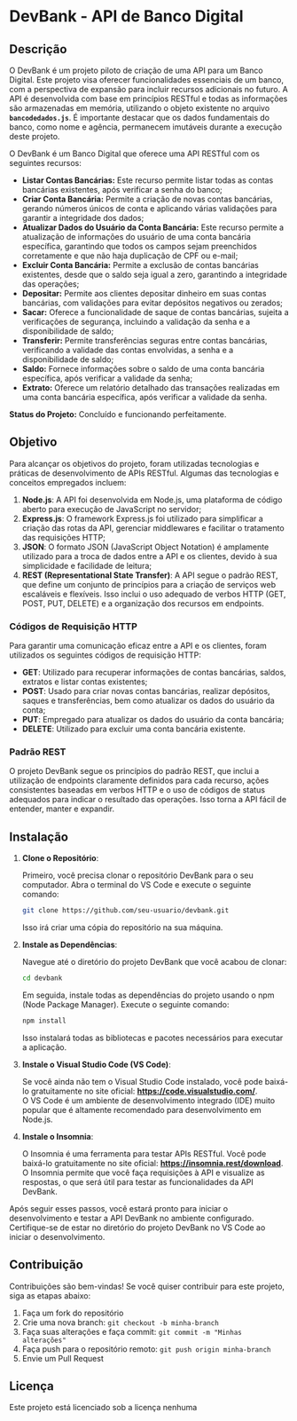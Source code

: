 # DevBank - API de Banco Digital

## Descrição

O DevBank é um projeto piloto de criação de uma API para um Banco Digital. Este projeto visa oferecer funcionalidades essenciais de um banco, com a perspectiva de expansão para incluir recursos adicionais no futuro. A API é desenvolvida com base em princípios RESTful e todas as informações são armazenadas em memória, utilizando o objeto existente no arquivo **`bancodedados.js`**. É importante destacar que os dados fundamentais do banco, como nome e agência, permanecem imutáveis durante a execução deste projeto.

O DevBank é um Banco Digital que oferece uma API RESTful com os seguintes recursos:

- **Listar Contas Bancárias:** Este recurso permite listar todas as contas bancárias existentes, após verificar a senha do banco;
- **Criar Conta Bancária:** Permite a criação de novas contas bancárias, gerando números únicos de conta e aplicando várias validações para garantir a integridade dos dados;
- **Atualizar Dados do Usuário da Conta Bancária:** Este recurso permite a atualização de informações do usuário de uma conta bancária específica, garantindo que todos os campos sejam preenchidos corretamente e que não haja duplicação de CPF ou e-mail;
- **Excluir Conta Bancária:** Permite a exclusão de contas bancárias existentes, desde que o saldo seja igual a zero, garantindo a integridade das operações;
- **Depositar:** Permite aos clientes depositar dinheiro em suas contas bancárias, com validações para evitar depósitos negativos ou zerados;
- **Sacar:** Oferece a funcionalidade de saque de contas bancárias, sujeita a verificações de segurança, incluindo a validação da senha e a disponibilidade de saldo;
- **Transferir:** Permite transferências seguras entre contas bancárias, verificando a validade das contas envolvidas, a senha e a disponibilidade de saldo;
- **Saldo:** Fornece informações sobre o saldo de uma conta bancária específica, após verificar a validade da senha;
- **Extrato:** Oferece um relatório detalhado das transações realizadas em uma conta bancária específica, após verificar a validade da senha.

**Status do Projeto:** Concluído e funcionando perfeitamente.

## Objetivo

Para alcançar os objetivos do projeto, foram utilizadas tecnologias e práticas de desenvolvimento de APIs RESTful. Algumas das tecnologias e conceitos empregados incluem:

1. **Node.js**: A API foi desenvolvida em Node.js, uma plataforma de código aberto para execução de JavaScript no servidor;
2. **Express.js**: O framework Express.js foi utilizado para simplificar a criação das rotas da API, gerenciar middlewares e facilitar o tratamento das requisições HTTP;
3. **JSON**: O formato JSON (JavaScript Object Notation) é amplamente utilizado para a troca de dados entre a API e os clientes, devido à sua simplicidade e facilidade de leitura;
4. **REST (Representational State Transfer)**: A API segue o padrão REST, que define um conjunto de princípios para a criação de serviços web escaláveis e flexíveis. Isso inclui o uso adequado de verbos HTTP (GET, POST, PUT, DELETE) e a organização dos recursos em endpoints.

### **Códigos de Requisição HTTP**

Para garantir uma comunicação eficaz entre a API e os clientes, foram utilizados os seguintes códigos de requisição HTTP:

- **GET**: Utilizado para recuperar informações de contas bancárias, saldos, extratos e listar contas existentes;
- **POST**: Usado para criar novas contas bancárias, realizar depósitos, saques e transferências, bem como atualizar os dados do usuário da conta;
- **PUT**: Empregado para atualizar os dados do usuário da conta bancária;
- **DELETE**: Utilizado para excluir uma conta bancária existente.

### **Padrão REST**

O projeto DevBank segue os princípios do padrão REST, que inclui a utilização de endpoints claramente definidos para cada recurso, ações consistentes baseadas em verbos HTTP e o uso de códigos de status adequados para indicar o resultado das operações. Isso torna a API fácil de entender, manter e expandir.

## Instalação

1. **Clone o Repositório**:
    
    Primeiro, você precisa clonar o repositório DevBank para o seu computador. Abra o terminal do VS Code e execute o seguinte comando:
    
    ```bash
    git clone https://github.com/seu-usuario/devbank.git
    ```
    
    Isso irá criar uma cópia do repositório na sua máquina.
    
2. **Instale as Dependências**:
    
    Navegue até o diretório do projeto DevBank que você acabou de clonar:
    
    ```bash
    cd devbank
    ```
    
    Em seguida, instale todas as dependências do projeto usando o npm (Node Package Manager). Execute o seguinte comando:
    
    ```bash
    npm install    
    ```
    
    Isso instalará todas as bibliotecas e pacotes necessários para executar a aplicação.
    
3. **Instale o Visual Studio Code (VS Code)**:
    
    Se você ainda não tem o Visual Studio Code instalado, você pode baixá-lo gratuitamente no site oficial: **https://code.visualstudio.com/**.    
    O VS Code é um ambiente de desenvolvimento integrado (IDE) muito popular que é altamente recomendado para desenvolvimento em Node.js.
    
4. **Instale o Insomnia**:
    
    O Insomnia é uma ferramenta para testar APIs RESTful. Você pode baixá-lo gratuitamente no site oficial: **https://insomnia.rest/download**.    
    O Insomnia permite que você faça requisições à API e visualize as respostas, o que será útil para testar as funcionalidades da API DevBank.
    

Após seguir esses passos, você estará pronto para iniciar o desenvolvimento e testar a API DevBank no ambiente configurado. Certifique-se de estar no diretório do projeto DevBank no VS Code ao iniciar o desenvolvimento.






## Contribuição
Contribuições são bem-vindas! Se você quiser contribuir para este projeto, siga as etapas abaixo:
1. Faça um fork do repositório
2. Crie uma nova branch: `git checkout -b minha-branch`
3. Faça suas alterações e faça commit: `git commit -m "Minhas alterações"`
4. Faça push para o repositório remoto: `git push origin minha-branch`
5. Envie um Pull Request

## Licença
Este projeto está licenciado sob a licença nenhuma
